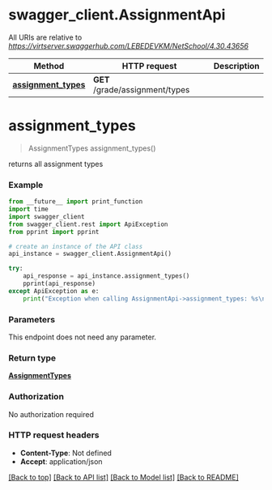 # swagger_client.AssignmentApi

All URIs are relative to *https://virtserver.swaggerhub.com/LEBEDEVKM/NetSchool/4.30.43656*

Method | HTTP request | Description
------------- | ------------- | -------------
[**assignment_types**](AssignmentApi.md#assignment_types) | **GET** /grade/assignment/types | 

# **assignment_types**
> AssignmentTypes assignment_types()



returns all assignment types

### Example
```python
from __future__ import print_function
import time
import swagger_client
from swagger_client.rest import ApiException
from pprint import pprint

# create an instance of the API class
api_instance = swagger_client.AssignmentApi()

try:
    api_response = api_instance.assignment_types()
    pprint(api_response)
except ApiException as e:
    print("Exception when calling AssignmentApi->assignment_types: %s\n" % e)
```

### Parameters
This endpoint does not need any parameter.

### Return type

[**AssignmentTypes**](AssignmentTypes.md)

### Authorization

No authorization required

### HTTP request headers

 - **Content-Type**: Not defined
 - **Accept**: application/json

[[Back to top]](#) [[Back to API list]](../README.md#documentation-for-api-endpoints) [[Back to Model list]](../README.md#documentation-for-models) [[Back to README]](../README.md)

